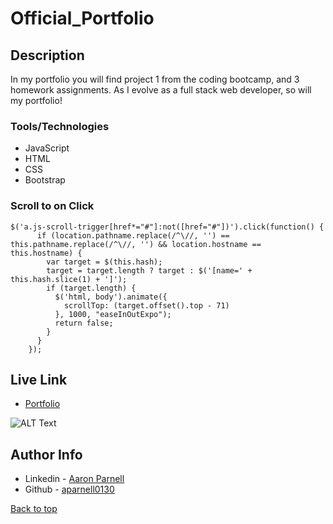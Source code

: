 # Official_Portfolio
## Description
In my portfolio you will find project 1 from the coding bootcamp, and 3 homework assignments. As I evolve as a full stack web developer, so will my portfolio!

### Tools/Technologies
- JavaScript
- HTML
- CSS
- Bootstrap

### Scroll to on Click
```JS
$('a.js-scroll-trigger[href*="#"]:not([href="#"])').click(function() {
      if (location.pathname.replace(/^\//, '') == this.pathname.replace(/^\//, '') && location.hostname == this.hostname) {
        var target = $(this.hash);
        target = target.length ? target : $('[name=' + this.hash.slice(1) + ']');
        if (target.length) {
          $('html, body').animate({
            scrollTop: (target.offset().top - 71)
          }, 1000, "easeInOutExpo");
          return false;
        }
      }
    });

```
## Live Link
- [Portfolio](https://aparnell0130.github.io/Official_Portfolio/)

![ALT Text](assets/img/profDemo.gif)
## Author Info
- Linkedin - [Aaron Parnell](https://www.linkedin.com/in/aaron-parnell-1ab4661b3/)
- Github - [aparnell0130](https://github.com/aparnell0130)

[Back to top](#Official_Portfolio)